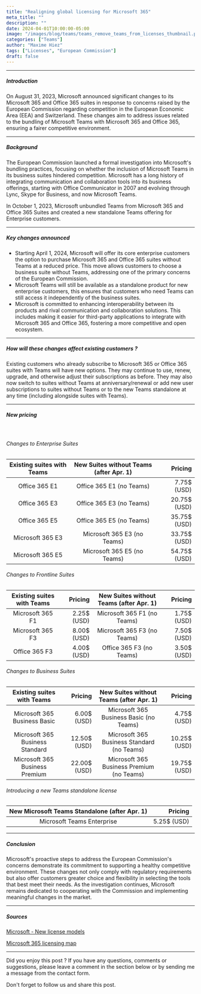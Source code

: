 ```yaml
---
title: "Realigning global licensing for Microsoft 365"
meta_title: ""
description: ""
date: 2024-04-01T10:00:00-05:00
image: "/images/blog/teams/teams_remove_teams_from_licenses_thumbnail.png"
categories: ["Teams"]
author: "Maxime Hiez"
tags: ["Licenses", "European Commission"]
draft: false
---
```

---

##### Introduction
On August 31, 2023, Microsoft announced significant changes to its Microsoft 365 and Office 365 suites in response to concerns raised by the European Commission regarding competition in the European Economic Area (EEA) and Switzerland. These changes aim to address issues related to the bundling of Microsoft Teams with Microsoft 365 and Office 365, ensuring a fairer competitive environment.

---

##### Background
The European Commission launched a formal investigation into Microsoft's bundling practices, focusing on whether the inclusion of Microsoft Teams in its business suites hindered competition. Microsoft has a long history of integrating communication and collaboration tools into its business offerings, starting with Office Communicator in 2007 and evolving through Lync, Skype for Business, and now Microsoft Teams.

In October 1, 2023, Microsoft unbundled Teams from Microsoft 365 and Office 365 Suites and created a new standalone Teams offering for Enterprise customers.

---

##### Key changes announced
- Starting April 1, 2024, Microsoft will offer its core enterprise customers the option to purchase Microsoft 365 and Office 365 suites without Teams at a reduced price. This move allows customers to choose a business suite without Teams, addressing one of the primary concerns of the European Commission.
- Microsoft Teams will still be available as a standalone product for new enterprise customers, this ensures that customers who need Teams can still access it independently of the business suites.
- Microsoft is committed to enhancing interoperability between its products and rival communication and collaboration solutions. This includes making it easier for third-party applications to integrate with Microsoft 365 and Office 365, fostering a more competitive and open ecosystem.

---

##### How will these changes affect existing customers ?
Existing customers who already subscribe to Microsoft 365 or Office 365 suites with Teams will have new options. They may continue to use, renew, upgrade, and otherwise adjust their subscriptions as before. They may also now switch to suites without Teams at anniversary/renewal or add new user subscriptions to suites without Teams or to the new Teams standalone at any time (including alongside suites with Teams).

---

##### New pricing

<br/>

###### Changes to Enterprise Suites
|    Existing suites with Teams    |    New Suites without Teams (after Apr. 1)    |    Pricing    |
| :------------------------------: | :-------------------------------------------: | ------------: |
| Office 365 E1                    | Office 365 E1 (no Teams)                      | 7.75$ (USD)   |
| Office 365 E3                    | Office 365 E3 (no Teams)                      | 20.75$ (USD)  |
| Office 365 E5                    | Office 365 E5 (no Teams)                      | 35.75$ (USD)  |
| Microsoft 365 E3                 | Microsoft 365 E3 (no Teams)                   | 33.75$ (USD)  |
| Microsoft 365 E5                 | Microsoft 365 E5 (no Teams)                   | 54.75$ (USD)  |

###### Changes to Frontline Suites
|    Existing suites with Teams    |    Pricing    |    New Suites without Teams (after Apr. 1)    |    Pricing    |
| :------------------------------: | ------------: | :-------------------------------------------: | ------------: |
| Microsoft 365 F1                 | 2.25$ (USD)   | Microsoft 365 F1 (no Teams)                   | 1.75$ (USD)   |
| Microsoft 365 F3                 | 8.00$ (USD)   | Microsoft 365 F3 (no Teams)                   | 7.50$ (USD)   |
| Office 365 F3                    | 4.00$ (USD)   | Office 365 F3 (no Teams)                      | 3.50$ (USD)   |

###### Changes to Business Suites
|    Existing suites with Teams    |    Pricing    |    New Suites without Teams (after Apr. 1)    |    Pricing    |
| :------------------------------: | ------------: | :-------------------------------------------: | ------------: |
| Microsoft 365 Business Basic     | 6.00$ (USD)   | Microsoft 365 Business Basic (no Teams)       | 4.75$ (USD)   |
| Microsoft 365 Business Standard​  | 12.50$ (USD)   | Microsoft 365 Business Standard​ (no Teams)   | 10.25$ (USD)  |
| Microsoft 365 Business Premium   | 22.00$ (USD)   | Microsoft 365 Business Premium (no Teams)    | 19.75$ (USD)  |

###### Introducing a new Teams standalone license
|    New Microsoft Teams Standalone (after Apr. 1)    |    Pricing    |
| :-------------------------------------------------: | ------------: |
| Microsoft Teams Enterprise                          | 5.25$ (USD)   |

---

##### Conclusion
Microsoft's proactive steps to address the European Commission's concerns demonstrate its commitment to supporting a healthy competitive environment. These changes not only comply with regulatory requirements but also offer customers greater choice and flexibility in selecting the tools that best meet their needs. As the investigation continues, Microsoft remains dedicated to cooperating with the Commission and implementing meaningful changes in the market.

---

##### Sources
[Microsoft - New license models](https://www.microsoft.com/en-us/licensing/news/Microsoft365-Teams-WW?oneroute=true)

[Microsoft 365 licensing map](https://m365maps.com)

---


Did you enjoy this post ? If you have any questions, comments or suggestions, please leave a comment in the section below or by sending me a message from the contact form.

Don't forget to follow us and share this post.